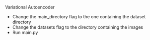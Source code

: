 Variational Autoencoder

- Change the main_directory flag to the one containing the dataset directory
- Change the datasets flag to the directory containing the images
- Run main.py
